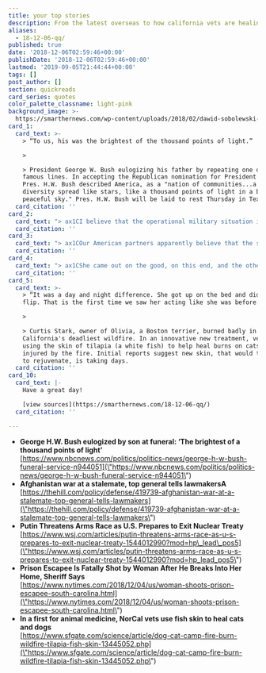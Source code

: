 ```yaml
---
title: your top stories
description: From the latest overseas to how california vets are healing dogs with...fish.
aliases:
  - 18-12-06-qq/
published: true
date: '2018-12-06T02:59:46+00:00'
publishDate: '2018-12-06T02:59:46+00:00'
lastmod: '2019-09-05T21:44:44+00:00'
tags: []
post_author: []
section: quickreads
card_series: quotes
color_palette_classname: light-pink
background_image: >-
  https://smarthernews.com/wp-content/uploads/2018/02/dawid-sobolewski-271380-360x360.jpg
card_1:
  card_text: >-
    > “To us, his was the brightest of the thousand points of light.”

    > 

    > President George W. Bush eulogizing his father by repeating one of his
    famous lines. In accepting the Republican nomination for President in 1988,
    Pres. H.W. Bush described America, as a "nation of communities...a brilliant
    diversity spread like stars, like a thousand points of light in a broad and
    peaceful sky." Pres. H.W. Bush will be laid to rest Thursday in Texas.
  card_citation: ''
card_2:
  card_text: "> ax1CI believe that the operational military situation is largely stalemated.ax1Dn> n> Marine Lt. Gen. Kenneth McKenzie testifying to the Senate Armed Services Committee about Afghanistan, as he seeks confirmation to head U.S. forces in the Middle East. General McKenzie says if America left now, Afghan security forces could not defend the country against the Taliban but expressed some optimism re: peace talks with the group that just claimed responsibility for killing 4 U.S. soldiers."
  card_citation: ''
card_3:
  card_text: "> ax1COur American partners apparently believe that the situation has changed to such an extent that the U.S. should have such weapons. What answer will they have from our side? Itax19s simple: weax19ll do it too.ax1Dn> n> Russian President Vladimir President addressing U.S. threats to withdraw from a Cold War arms treaty that prohibits the construction of certain nuclear missiles. The U.S. believes Russia is violating the treaty and unless Russia shows compliance, will sever the pact. Russia denies violating the deal."
  card_citation: ''
card_4:
  card_text: "> ax1CShe came out on the good, on this end, and the other guy ax14 the bad guy ax14 didnax19t… I think sheax19ll be inspiration to a lot of other ladies.ax1Dn> n> South Carolina Pickens County Sheriff Rick Clark speaking about a local woman who shot and killed an escaped prison inmate who broke down her door in the middle of the night and approached her bedroom. The woman, a legal gun owner, shot the intruder once in the head and killed him."
  card_citation: ''
card_5:
  card_text: >-
    > “It was a day and night difference. She got up on the bed and did a back
    flip. That is the first time we saw her acting like she was before.”

    > 

    > Curtis Stark, owner of Olivia, a Boston terrier, burned badly in
    California's deadliest wildfire. In an innovative new treatment, vets are
    using the skin of tilapia (a white fish) to help heal burns on cats & dogs
    injured by the fire. Initial reports suggest new skin, that would take weeks
    to rejuvenate, is taking days.
  card_citation: ''
card_10:
  card_text: |-
    Have a great day!

    [view sources](https://smarthernews.com/18-12-06-qq/)
  card_citation: ''

---
```

*   **George H.W. Bush eulogized by son at funeral: ‘The brightest of a thousand points of light’**  
    [https://www.nbcnews.com/politics/politics-news/george-h-w-bush-funeral-service-n944051](\"https://www.nbcnews.com/politics/politics-news/george-h-w-bush-funeral-service-n944051\")
*   **Afghanistan war at a stalemate, top general tells lawmakersA**  
    [https://thehill.com/policy/defense/419739-afghanistan-war-at-a-stalemate-top-general-tells-lawmakers](\"https://thehill.com/policy/defense/419739-afghanistan-war-at-a-stalemate-top-general-tells-lawmakers\")
*   **Putin Threatens Arms Race as U.S. Prepares to Exit Nuclear Treaty**  
    [https://www.wsj.com/articles/putin-threatens-arms-race-as-u-s-prepares-to-exit-nuclear-treaty-1544012990?mod=hp\_lead\_pos5](\"https://www.wsj.com/articles/putin-threatens-arms-race-as-u-s-prepares-to-exit-nuclear-treaty-1544012990?mod=hp_lead_pos5\")
*   **Prison Escapee Is Fatally Shot by Woman After He Breaks Into Her Home, Sheriff Says**  
    [https://www.nytimes.com/2018/12/04/us/woman-shoots-prison-escapee-south-carolina.html](\"https://www.nytimes.com/2018/12/04/us/woman-shoots-prison-escapee-south-carolina.html\")
*   **In a first for animal medicine, NorCal vets use fish skin to heal cats and dogs**  
    [https://www.sfgate.com/science/article/dog-cat-camp-fire-burn-wildfire-tilapia-fish-skin-13445052.php](\"https://www.sfgate.com/science/article/dog-cat-camp-fire-burn-wildfire-tilapia-fish-skin-13445052.php\")